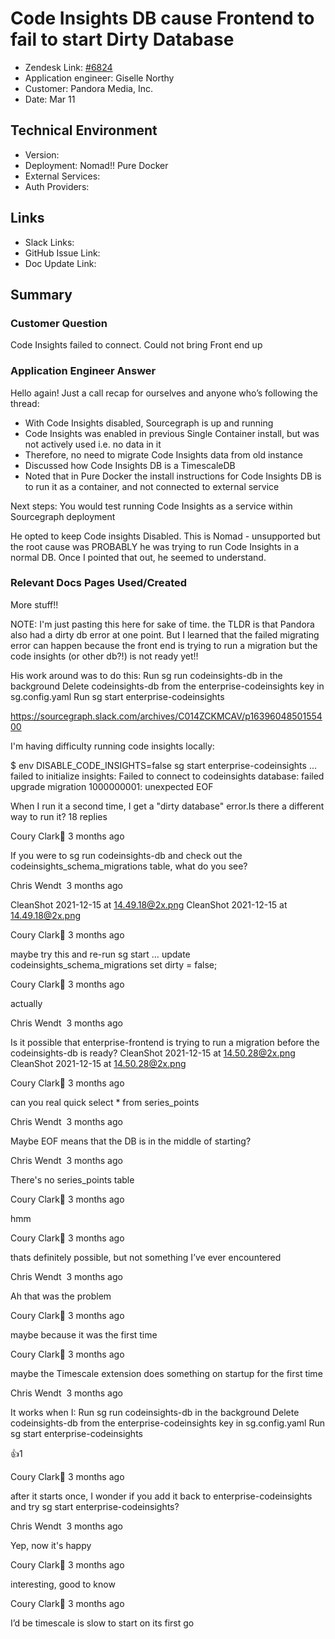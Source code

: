 
# Code Insights DB cause Frontend to fail to start Dirty Database <!-- Ticket Title  Hint: include keywords to make it searchable -->

- Zendesk Link: [#6824](https://sourcegraph.zendesk.com/agent/tickets/6824)
- Application engineer: Giselle Northy
- Customer: Pandora Media, Inc. <!-- Redact if this contains personally identifying information -->
- Date: Mar 11

<!-- Data populated from integration, speak to Ben Gordon or Michael Bali if not working -->
<!-- During Internal team trial, fill missing data manually (we are waiting for all data to sync) -->

## Technical Environment
- Version: ​
- Deployment: Nomad!! Pure Docker
- External Services:
- Auth Providers:


## Links
<!-- Data for application engineer manual entry -->
- Slack Links:
- GitHub Issue Link:
- Doc Update Link:

## Summary
### Customer Question

Code Insights failed to connect. Could not bring Front end up

### Application Engineer Answer


Hello again! Just a call recap for ourselves and anyone who’s following the thread:

* With Code Insights disabled, Sourcegraph is up and running
* Code Insights was enabled in previous Single Container install, but was not actively used i.e. no data in it
* Therefore, no need to migrate Code Insights data from old instance
* Discussed how Code Insights DB is a TimescaleDB
* Noted that in Pure Docker the install instructions for Code Insights DB is to run it as a container, and not connected to external service

Next steps: You would test running Code Insights as a service within Sourcegraph deployment

He opted to keep Code insights Disabled.
This is Nomad - unsupported but the root cause was PROBABLY he was trying to run Code Insights in a normal DB. Once I pointed that out, he seemed to understand.


### Relevant Docs Pages Used/Created

More stuff!!

NOTE: I'm just pasting this here for sake of time. the TLDR is that Pandora also had a dirty db error at one point.
But I learned that the failed migrating error can happen because the front end is trying to run a migration but the code insights (or other db?!) is not ready yet!!

His work around was to do this:
Run sg run codeinsights-db in the background
Delete codeinsights-db from the enterprise-codeinsights key in sg.config.yaml
Run sg start enterprise-codeinsights

https://sourcegraph.slack.com/archives/C014ZCKMCAV/p1639604850155400

I'm having difficulty running code insights locally:

$ env DISABLE_CODE_INSIGHTS=false sg start enterprise-codeinsights
...
failed to initialize insights: Failed to connect to codeinsights database: failed upgrade migration 1000000001: unexpected EOF

When I run it a second time, I get a "dirty database" error.Is there a different way to run it?
18 replies



Coury Clark:palm_tree:  3 months ago

If you were to sg run codeinsights-db and check out the codeinsights_schema_migrations table, what do you see?

Chris Wendt  3 months ago

CleanShot 2021-12-15 at 14.49.18@2x.png 
CleanShot 2021-12-15 at 14.49.18@2x.png



Coury Clark:palm_tree:  3 months ago

maybe try this and re-run sg start …
update codeinsights_schema_migrations set dirty = false;


Coury Clark:palm_tree:  3 months ago

actually

Chris Wendt  3 months ago

Is it possible that enterprise-frontend is trying to run a migration before the codeinsights-db is ready?
CleanShot 2021-12-15 at 14.50.28@2x.png 
CleanShot 2021-12-15 at 14.50.28@2x.png



Coury Clark:palm_tree:  3 months ago

can you real quick select * from series_points

Chris Wendt  3 months ago

Maybe EOF means that the DB is in the middle of starting?

Chris Wendt  3 months ago

There's no series_points table

Coury Clark:palm_tree:  3 months ago

hmm

Coury Clark:palm_tree:  3 months ago

thats definitely possible, but not something I’ve ever encountered

Chris Wendt  3 months ago

Ah that was the problem

Coury Clark:palm_tree:  3 months ago

maybe because it was the first time

Coury Clark:palm_tree:  3 months ago

maybe the Timescale extension does something on startup for the first time

Chris Wendt  3 months ago

It works when I:
Run sg run codeinsights-db in the background
Delete codeinsights-db from the enterprise-codeinsights key in sg.config.yaml
Run sg start enterprise-codeinsights

:+1:1


Coury Clark:palm_tree:  3 months ago

after it starts once, I wonder if you add it back to enterprise-codeinsights and try sg start enterprise-codeinsights?

Chris Wendt  3 months ago

Yep, now it's happy

Coury Clark:palm_tree:  3 months ago

interesting, good to know

Coury Clark:palm_tree:  3 months ago

I’d be timescale is slow to start on its first go

<!-- Once complete, upload a copy to https://github.com/sourcegraph/support-tools-internal/tree/main/resolved-tickets as a .md file -->
<!-- Name the file 6824.md -->
